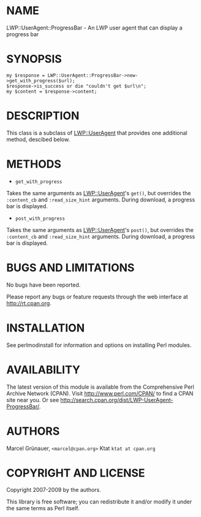 # NAME

LWP::UserAgent::ProgressBar - An LWP user agent that can display a progress bar

# SYNOPSIS

    my $response = LWP::UserAgent::ProgressBar->new->get_with_progress($url);
    $response->is_success or die "couldn't get $url\n";
    my $content = $response->content;

# DESCRIPTION

This class is a subclass of [LWP::UserAgent](http://search.cpan.org/perldoc?LWP::UserAgent) that provides one additional
method, descibed below.

# METHODS

- `get_with_progress`

Takes the same arguments as [LWP::UserAgent](http://search.cpan.org/perldoc?LWP::UserAgent)'s `get()`, but overrides the
`:content_cb` and `:read_size_hint` arguments. During download, a progress
bar is displayed.

- `post_with_progress`

Takes the same arguments as [LWP::UserAgent](http://search.cpan.org/perldoc?LWP::UserAgent)'s `post()`, but overrides the
`:content_cb` and `:read_size_hint` arguments. During download, a progress
bar is displayed.

# BUGS AND LIMITATIONS

No bugs have been reported.

Please report any bugs or feature requests through the web interface at
<http://rt.cpan.org>.

# INSTALLATION

See perlmodinstall for information and options on installing Perl modules.

# AVAILABILITY

The latest version of this module is available from the Comprehensive Perl
Archive Network (CPAN). Visit <http://www.perl.com/CPAN/> to find a CPAN
site near you. Or see <http://search.cpan.org/dist/LWP-UserAgent-ProgressBar/>.

# AUTHORS

Marcel Gr&uuml;nauer, `<marcel@cpan.org>`
Ktat `ktat at cpan.org`

# COPYRIGHT AND LICENSE

Copyright 2007-2009 by the authors.

This library is free software; you can redistribute it and/or modify
it under the same terms as Perl itself.